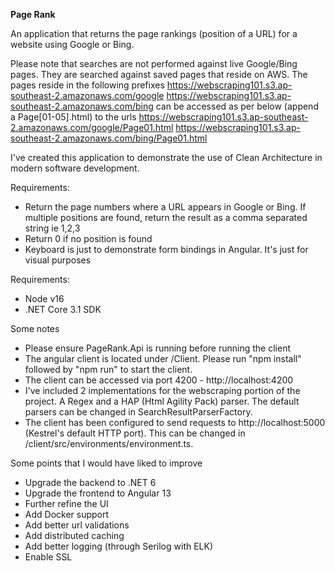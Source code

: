 


**Page Rank**

An application that returns the page rankings (position of a URL) for a website using Google or Bing. 

Please note that searches are not performed against live Google/Bing pages. They are searched against saved pages that reside on AWS. The pages reside in the following prefixes
https://webscraping101.s3.ap-southeast-2.amazonaws.com/google
https://webscraping101.s3.ap-southeast-2.amazonaws.com/bing
can be accessed as per below (append a Page[01-05].html) to the urls
https://webscraping101.s3.ap-southeast-2.amazonaws.com/google/Page01.html
https://webscraping101.s3.ap-southeast-2.amazonaws.com/bing/Page01.html

I've created this application to demonstrate the use of Clean Architecture in modern software development.

Requirements:

 - Return the page numbers where a URL appears in Google or Bing. If multiple positions are found, return the result as a comma separated string ie 1,2,3
 - Return 0 if no position is found
 - Keyboard is just to demonstrate form bindings in Angular. It's just for visual purposes




Requirements:
- Node v16
- .NET Core 3.1 SDK

Some notes
- Please ensure PageRank.Api is running before running the client
- The angular client is located under /Client. Please run "npm install" followed by "npm run" to start the client. 
- The client can be accessed via port 4200 - http://localhost:4200
- I've included 2 implementations for the webscraping portion of the project. A Regex and a HAP (Html Agility Pack) parser. The default parsers can be changed in SearchResultParserFactory.
- The client has been configured to send requests to http://localhost:5000 (Kestrel's default HTTP port). This can be changed in /client/src/environments/environment.ts.

Some points that I would have liked to improve
- Upgrade the backend to .NET 6
- Upgrade the frontend to Angular 13
- Further refine the UI
- Add Docker support
- Add better url validations
- Add distributed caching
- Add better logging (through Serilog with ELK)
- Enable SSL